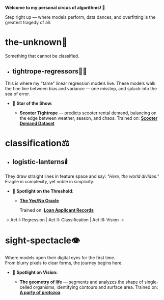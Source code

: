 **Welcome to my personal circus of algorithms! 🎪**

Step right up — where models perform, data dances, and overfitting is the greatest tragedy of all.

# the-unknown🌌
Something that cannot be classified.

* ## tightrope-regressors🤹‍♂️
This is where my "tame" linear regression models live. These models walk the fine line between bias and variance — one misstep, and splash into the sea of error.


* 🌟 **Star of the Show:**
 
  - **[Scooter Tightrope](model-zoo/the-unknown🌌/tightrope-regressors🤹‍♂️/scooter_rental.ipynb)** — predicts scooter rental demand, balancing on the edge between weather, season, and chaos. 
Trained on: **[Scooter Demand Dataset](data-den🕳️/day.csv)**  


# classification⚖️


* ## logistic-lanterns🕯️
They draw straight lines in feature space and say: *"Here, the world divides."*  
Fragile in complexity, yet noble in simplicity.


* 🌟 **Spotlight on the Threshold:**  
  - **[The Yes/No Oracle](model-zoo/classification⚖️/logistic-lanterns🕯️/)**  
    
    Trained on: **[Loan Applicant Records](data-den🕳️/loan_data.csv)**  
    
→ Act I: Regression | Act II: Classification | Act III: Vision →

# sight-spectacle👁️
Where models open their digital eyes for the first time.  
From blurry pixels to clear forms, the journey begins here.


* 🔭 **Spotlight on Vision:**
  
  - **[The geometry of life](model-zoo/sight-spectacle👁️/the_first_microbe.ipynb)** — segments and analyzes the shape of single-celled organisms, identifying contours and surface area.
Trained on: **[A party of protozoa](model-zoo/simplest-beasts🦠/IM0.jpg)**
    






